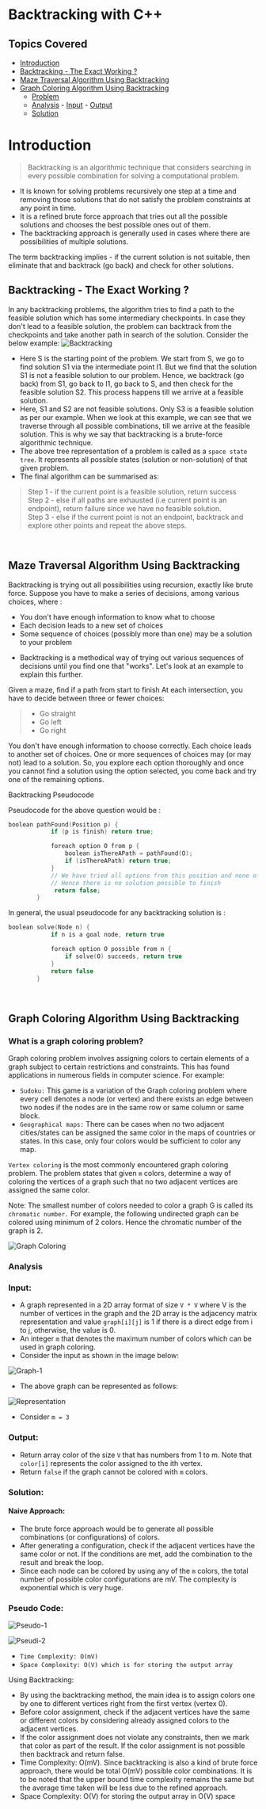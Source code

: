 # Backtracking with C++

## Topics Covered
- [Introduction](#introduction)
- [Backtracking - The Exact Working ?](#backtracking---the-exact-working-)
- [Maze Traversal Algorithm Using Backtracking](#maze-traversal-algorithm-using-backtracking)
- [Graph Coloring Algorithm Using Backtracking](#graph-coloring-algorithm-using-backtracking)
    - [Problem](#what-is-a-graph-coloring-problem)
    - [Analysis](#analysis)
            - [Input](#input)
            - [Output](#output)
    - [Solution](#solution)

# Introduction
> Backtracking is an algorithmic technique that considers searching in every possible combination for solving a computational problem.

-   It is known for solving problems recursively one step at a time and removing those solutions that do not satisfy the problem constraints at any point in time.
-   It is a refined brute force approach that tries out all the possible solutions and chooses the best possible ones out of them.
-   The backtracking approach is generally used in cases where there are possibilities of multiple solutions.

The term backtracking implies - if the current solution is not suitable, then eliminate that and backtrack (go back) and check for other solutions.
<br>

## Backtracking - The Exact Working ?

In any backtracking problems, the algorithm tries to find a path to the feasible solution which has some intermediary checkpoints. In case they don't lead to a 
feasible solution, the problem can backtrack from the checkpoints and take another path in search of the solution. Consider the below example:
![Backtracking](https://user-images.githubusercontent.com/72455881/135705712-17aca29d-2019-4672-9ce5-ab98a0d93c87.png)
<br>

-   Here S is the starting point of the problem. We start from S, we go to find solution S1 via the intermediate point I1. But we find that the solution S1 is not a 
    feasible solution to our problem. Hence, we backtrack (go back) from S1, go back to I1, go back to S, and then check for the feasible solution S2. 
    This process happens till we arrive at a feasible solution.
-   Here, S1 and S2 are not feasible solutions. Only S3 is a feasible solution as per our example. When we look at this example, we can see that we traverse through 
    all possible combinations, till we arrive at the feasible solution. This is why we say that backtracking is a brute-force algorithmic technique.
-   The above tree representation of a problem is called as a `space state tree`. It represents all possible states (solution or non-solution) of that given problem.
-   The final algorithm can be summarised as:
   > Step 1 - if the current point is a feasible solution, return success <br>
   > Step 2 - else if all paths are exhausted (i.e current point is an endpoint), return failure since we have no feasible solution. <br>
   > Step 3 - else if the current point is not an endpoint, backtrack and explore other points and repeat the above steps. <br>
<br>

## Maze Traversal Algorithm Using Backtracking
Backtracking is trying out all possibilities using recursion, exactly like brute force.
Suppose you have to make a series of decisions, among various choices, where :

  * You don't have enough information to know what to choose
  * Each decision leads to a new set of choices
  * Some sequence of choices (possibly more than one) may be a solution to your problem

- Backtracking is a methodical way of trying out various sequences of decisions until you find one that "works".
  Let's look at an example to explain this further.

Given a maze, find if a path from start to finish
At each intersection, you have to decide between three or fewer choices:

> * Go straight
> * Go left
> * Go right

You don't have enough information to choose correctly. Each choice leads to another set of choices. One or more sequences of choices may (or may not) lead to a solution.
So, you explore each option thoroughly and once you cannot find a solution using the option selected, you come back and try one of the remaining options.

  Backtracking Pseudocode

  Pseudocode for the above question would be :
  ```cpp
  boolean pathFound(Position p) {
              if (p is finish) return true;

              foreach option O from p {
                  boolean isThereAPath = pathFound(O);
                  if (isThereAPath) return true; 
              }
              // We have tried all options from this position and none of the options lead to finish.
              // Hence there is no solution possible to finish
               return false;
          }
  ```
  
  In general, the usual pseudocode for any backtracking solution is :
  ```cpp
  boolean solve(Node n) {
              if n is a goal node, return true

              foreach option O possible from n {
                  if solve(O) succeeds, return true
              }
              return false
          }
  ```
 <br>
 
## Graph Coloring Algorithm Using Backtracking
  ### What is a graph coloring problem?
  Graph coloring problem involves assigning colors to certain elements of a graph subject to certain restrictions and constraints. This has found applications in numerous fields in computer science. For example:

  -   `Sudoku:` This game is a variation of the Graph coloring problem where every cell denotes a node (or vertex) and there exists an edge between two nodes if the nodes are in the same row or same column or same block.
  -   `Geographical maps:` There can be cases when no two adjacent cities/states can be assigned the same color in the maps of countries or states. In this case, only four colors would be sufficient to color any map.

  `Vertex coloring` is the most commonly encountered graph coloring problem. The problem states that given `m` colors, determine a way of coloring the vertices of a graph such that no two adjacent vertices are assigned the same color.

  Note: The smallest number of colors needed to color a graph G is called its `chromatic number.`
  For example, the following undirected graph can be colored using minimum of 2 colors.
  Hence the chromatic number of the graph is 2.

   ![Graph Coloring](https://user-images.githubusercontent.com/72455881/135705837-f755a1a7-e2cc-48af-811d-434c69b61f20.png)
  ### Analysis

  ### Input:
  -   A graph represented in a 2D array format of size `V * V` where V is the number of vertices in the graph and the 2D array is the adjacency matrix representation and value `graph[i][j]` is 1 if there is a direct edge from i to j, otherwise, the value is 0.
  -   An integer `m` that denotes the maximum number of colors which can be used in graph coloring.
  -   Consider the input as shown in the image below:

![Graph-1](https://user-images.githubusercontent.com/72455881/135705924-4c4e8829-b7d6-4b49-bb48-46fceb9457b6.png)

  -   The above graph can be represented as follows:

  ![Representation](https://user-images.githubusercontent.com/72455881/135705933-651155a4-a00e-4c47-bba3-f1e8ab94243c.png)

  -   Consider `m = 3`

  ### Output:
  -   Return array color of the size `V` that has numbers from 1 to m. Note that `color[i]` represents the color assigned to the ith vertex.
  -   Return `false` if the graph cannot be colored with `m` colors.

### Solution:

#### Naive Approach:

-   The brute force approach would be to generate all possible combinations (or configurations) of colors.
-   After generating a configuration, check if the adjacent vertices have the same color or not. If the conditions are met, add the combination to the result and break the loop.
-   Since each node can be colored by using any of the `m` colors, the total number of possible color configurations are mV. The complexity is exponential which is very huge.

### Pseudo Code:

![Pseudo-1](https://user-images.githubusercontent.com/72455881/135705979-b9ccd043-6bf5-4cf0-b06f-527ab1899c0f.png)

![Pseudi-2](https://user-images.githubusercontent.com/72455881/135705982-ea3fa1e1-9f7f-4102-8507-4a81b6beb05f.png)

-   `Time Complexity: O(mV)`
-   `Space Complexity: O(V) which is for storing the output array`

Using Backtracking:

-   By using the backtracking method, the main idea is to assign colors one by one to different vertices right from the first vertex (vertex 0).
-   Before color assignment, check if the adjacent vertices have the same or different colors by considering already assigned colors to the adjacent vertices.
-   If the color assignment does not violate any constraints, then we mark that color as part of the result. If the color assignment is not possible then backtrack and return false.
-   Time Complexity: O(mV). Since backtracking is also a kind of brute force approach, there would be total O(mV) possible color combinations. It is to be noted that the upper bound time complexity remains the same but the average time taken will be less due to the refined approach.
-   Space Complexity: O(V) for storing the output array in O(V) space
